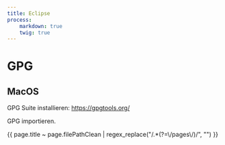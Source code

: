 ```yaml
---
title: Eclipse
process:
    markdown: true
    twig: true
---
```


# GPG

## MacOS

GPG Suite installieren: https://gpgtools.org/

GPG importieren.

{{ page.title ~ page.filePathClean | regex_replace("/.*(?=\\/pages\\/)/", "") }}